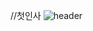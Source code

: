 //첫인사
![header](https://capsule-render.vercel.app/api?type=venom&text=HEENA's%20GitHub&color=auto&height=250&fontSize=70&animation=fadeIn)


